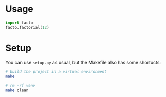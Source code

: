 # Usage

```python
import facto
facto.factorial(12)
```

# Setup

You can use `setup.py` as usual, but the Makefile also has some shortucts:

```bash
# build the project in a virtual environment
make

# rm -rf venv
make clean
```
